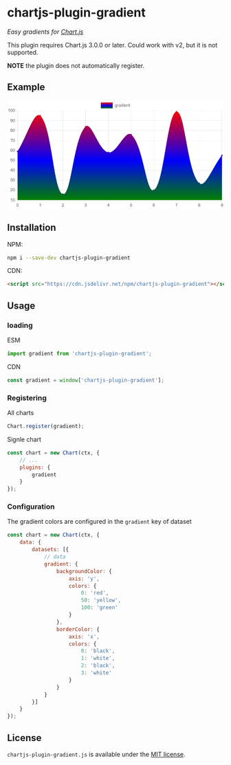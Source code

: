 # chartjs-plugin-gradient

*Easy gradients for [Chart.js](https://www.chartjs.org)*

This plugin requires Chart.js 3.0.0 or later. Could work with v2, but it is not supported.

**NOTE** the plugin does not automatically register.

## Example

![Example chart](https://github.com/kurkle/chartjs-plugin-gradient/raw/master/sample.png "Example chart")

## Installation

NPM:

```bash
npm i --save-dev chartjs-plugin-gradient
```

CDN:

```html
<script src="https://cdn.jsdelivr.net/npm/chartjs-plugin-gradient"></script>
```

## Usage

### loading

ESM

```js
import gradient from 'chartjs-plugin-gradient';
```

CDN

```js
const gradient = window['chartjs-plugin-gradient'];
```

### Registering

All charts

```js
Chart.register(gradient);
```

Signle chart

```js
const chart = new Chart(ctx, {
	// ...
	plugins: {
		gradient
	}
});
```

### Configuration

The gradient colors are configured in the `gradient` key of dataset

```js
const chart = new Chart(ctx, {
	data: {
		datasets: [{
			// data
			gradient: {
				backgroundColor: {
					axis: 'y',
					colors: {
						0: 'red',
						50: 'yellow',
						100: 'green'
					}
				},
				borderColor: {
					axis: 'x',
					colors: {
						0: 'black',
						1: 'white',
						2: 'black',
						3: 'white'
					}
				}
			}
		}]
	}
});
```

## License

`chartjs-plugin-gradient.js` is available under the [MIT license](https://github.com/kurkle/chartjs-plugin-gradient/blob/master/LICENSE).
